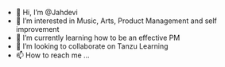 - 👋 Hi, I’m @Jahdevi
- 👀 I’m interested in Music, Arts, Product Management and self improvement
- 🌱 I’m currently learning how to be an effective PM
- 💞️ I’m looking to collaborate on Tanzu Learning
- 📫 How to reach me ...

<!---
Jahdevi/Jahdevi is a ✨ special ✨ repository because its `README.md` (this file) appears on your GitHub profile.
You can click the Preview link to take a look at your changes.
--->
